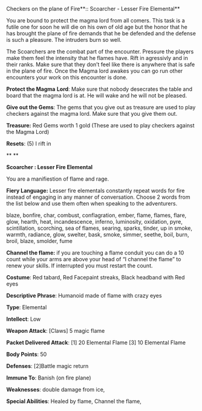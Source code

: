 Checkers on the plane of Fire**:: Scoarcher - Lesser Fire Elemental**



You are bound to protect the magma lord from all comers. This task is a futile one for soon he will die on his own of old age but the honor that he has brought the plane of fire demands that he be defended and the defense is such a pleasure. The intruders burn so well.



The Scoarchers are the combat part of the encounter. Pressure the players make them feel the intensity that he flames have. Rift in agressivly and in their ranks. Make sure that they don’t feel like there is anywhere that is safe in the plane of fire. Once the Magma lord awakes you can go run other encounters your work on this encounter is done. 



**Protect the Magma** **Lord**: Make sure that nobody desecrates the table and board that the magma lord is at. He will wake and he will not be pleased. 

**Give out the Gems**: The gems that you give out as treasure are used to play checkers against the magma lord. Make sure that you give them out.

 

**Treasure:** Red Gems worth 1 gold (These are used to play checkers against the Magma Lord)

**Resets**: (5) I rift in

**
**

**Scoarcher : Lesser Fire Elemental**



You are a manifiestion of flame and rage. 



**Fiery Language:** Lesser fire elementals constantly repeat words for fire instead of engaging in any manner of conversation. Choose 2 words from the list below and use them often when speaking to the adventurers. 

blaze, bonfire, char, combust, conflagration, ember, flame, flames, flare, glow, hearth, heat, incandescence, inferno, luminosity, oxidation, pyre, scintillation, scorching, sea of flames, searing, sparks, tinder, up in smoke, warmth, radiance, glow, swelter, bask, smoke, simmer, seethe, boil, burn, broil, blaze, smolder, fume

**Channel the flame:** if you are touching a flame conduit you can do a 10 count while your arms are above your head of “I channel the flame” to renew your skills. If interrupted you must restart the count.

**Costume**: Red tabard, Red Facepaint streaks, Black headband with Red eyes 

**Descriptive Phrase**: Humanoid made of flame with crazy eyes

**Type**: Elemental

**Intellect**: Low

**Weapon Attack**: [Claws] 5 magic flame 

**Packet Delivered Attack**: [1] 20 Elemental Flame [3] 10 Elemental Flame

**Body Points**: 50

**Defenses**: [2]Battle magic return 

**Immune To**: Banish (on fire plane)

**Weaknesses**: double damage from ice, 

**Special Abilities**: Healed by flame, Channel the flame, 